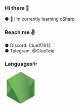 ### Hi there 👋

● 🌱 I’m currently learning cSharp  

### Reach me ✌
● Discord: Clue#7612  
● Telegram: @ClueTele

### Languages✨

<img src="https://raw.githubusercontent.com/github/explore/80688e429a7d4ef2fca1e82350fe8e3517d3494d/topics/nodejs/nodejs.png" width="100"/>

